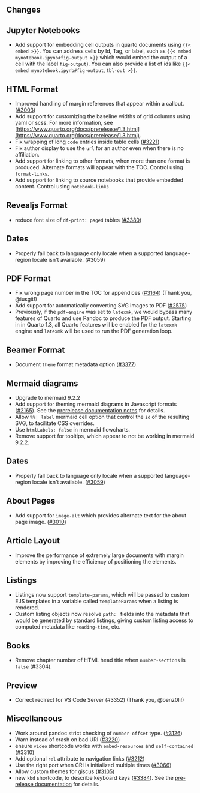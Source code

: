 ## Changes

## Jupyter Notebooks

- Add support for embedding cell outputs in quarto documents using `{{< embed >}}`. You can address cells by Id, Tag, or label, such as `{{< embed mynotebook.ipynb#fig-output >}}` which would embed the output of a cell with the label `fig-output`). You can also provide a list of ids like `{{< embed mynotebook.ipynb#fig-output,tbl-out >}}`.

## HTML Format

- Improved handling of margin references that appear within a callout. ([#3003](https://github.com/quarto-dev/quarto-cli/issues/3003))
- Add support for customizing the baseline widths of grid columns using yaml or scss. For more information, see [https://www.quarto.org/docs/prerelease/1.3.html](https://www.quarto.org/docs/prerelease/1.3.html).
- Fix wrapping of long `code` entries inside table cells ([#3221](https://github.com/quarto-dev/quarto-cli/issues/3221))
- Fix author display to use the `url` for an author even when there is no affiliation.
- Add support for linking to other formats, when more than one format is produced. Alternate formats will appear with the TOC. Control using `format-links`.
- Add support for linking to source notebooks that provide embedded content. Control using `notebook-links`

## Revealjs Format

- reduce font size of `df-print: paged` tables ([#3380](https://github.com/quarto-dev/quarto-cli/issues/3380))

## Dates

- Properly fall back to language only locale when a supported language-region locale isn't available. (#3059)

## PDF Format

- Fix wrong page number in the TOC for appendices ([#3164](https://github.com/quarto-dev/quarto-cli/issues/3164)) (Thank you, @iusgit!)
- Add support for automatically converting SVG images to PDF ([#2575](https://github.com/quarto-dev/quarto-cli/issues/2575))
- Previously, if the `pdf-engine` was set to `latexmk`, we would bypass many features of Quarto and use Pandoc to produce the PDF output. Starting in in Quarto 1.3, all Quarto features will be enabled for the `latexmk` engine and `latexmk` will be used to run the PDF generation loop.

## Beamer Format

- Document `theme` format metadata option ([#3377](https://github.com/quarto-dev/quarto-cli/issues/3377))

## Mermaid diagrams

- Upgrade to mermaid 9.2.2
- Add support for theming mermaid diagrams in Javascript formats ([#2165](https://github.com/quarto-dev/quarto-cli/issues/2165)). See the [prerelease documentation notes](https://quarto.org/docs/prerelease/1.3.html) for details.
- Allow `%%| label` mermaid cell option that control the `id` of the resulting SVG, to facilitate CSS overrides.
- Use `htmlLabels: false` in mermaid flowcharts.
- Remove support for tooltips, which appear to not be working in mermaid 9.2.2.

## Dates

- Properly fall back to language only locale when a supported language-region locale isn't available. ([#3059](https://github.com/quarto-dev/quarto-cli/issues/3059))

## About Pages

- Add support for `image-alt` which provides alternate text for the about page image. ([#3010](https://github.com/quarto-dev/quarto-cli/issues/3010))

## Article Layout

- Improve the performance of extremely large documents with margin elements by improving the efficiency of positioning the elements.

## Listings

- Listings now support `template-params`, which will be passed to custom EJS templates in a variable called `templateParams` when a listing is rendered.
- Custom listing objects now resolve `path: ` fields into the metadata that would be generated by standard listings, giving custom listing access to computed metadata like `reading-time`, etc.

## Books

- Remove chapter number of HTML head title when `number-sections` is `false` (#3304).

## Preview

- Correct redirect for VS Code Server (#3352) (Thank you, @benz0li!)

## Miscellaneous

- Work around pandoc strict checking of `number-offset` type. ([#3126](https://github.com/quarto-dev/quarto-cli/issues/3126))
- Warn instead of crash on bad URI ([#3220](https://github.com/quarto-dev/quarto-cli/issues/3220))
- ensure `video` shortcode works with `embed-resources` and `self-contained` ([#3310](https://github.com/quarto-dev/quarto-cli/issues/3310))
- Add optional `rel` attribute to navigation links ([#3212](https://github.com/quarto-dev/quarto-cli/issues/3212))
- Use the right port when CRI is initialized multiple times ([#3066](https://github.com/quarto-dev/quarto-cli/issues/3066))
- Allow custom themes for giscus ([#3105](https://github.com/quarto-dev/quarto-cli/issues/3105))
- new `kbd` shortcode, to describe keyboard keys ([#3384](https://github.com/quarto-dev/quarto-cli/issues/3384)). See the [pre-release documentation](https://quarto.org/docs/prerelease/1.3.html) for details.
